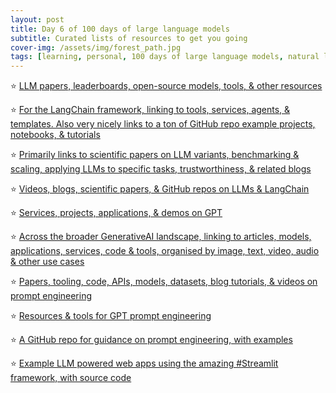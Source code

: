 ```yaml
---
layout: post
title: Day 6 of 100 days of large language models
subtitle: Curated lists of resources to get you going
cover-img: /assets/img/forest_path.jpg
tags: [learning, personal, 100 days of large language models, natural language processing, machine learning, artificial intelligence]
---
```

⭐️ [LLM papers, leaderboards, open-source models, tools, & other resources](https://github.com/Hannibal046/Awesome-LLM)


⭐️ [For the LangChain framework, linking to tools, services, agents, & templates. Also very nicely links to a ton of GitHub repo example projects, notebooks, & tutorials](https://github.com/kyrolabs/awesome-langchain)

⭐️ [Primarily links to scientific papers on LLM variants, benchmarking & scaling, applying LLMs to specific tasks, trustworthiness, & related blogs](https://github.com/Mooler0410/LLMsPracticalGuide)


⭐️ [Videos, blogs, scientific papers, & GitHub repos on LLMs & LangChain](https://blog.gopenai.com/a-human-curated-list-of-essential-gpt4-and-llm-resources-c9cbc7fce1cf)


⭐️ [Services, projects, applications, & demos on GPT](https://github.com/formulahendry/awesome-gpt)


⭐️ [Across the broader GenerativeAI landscape, linking to articles, models, applications, services, code & tools, organised by image, text, video, audio & other use cases](https://github.com/steven2358/awesome-generative-ai)


⭐️ [Papers, tooling, code, APIs, models, datasets, blog tutorials, & videos on prompt engineering](https://github.com/promptslab/Awesome-Prompt-Engineering)


⭐️ [Resources & tools for GPT prompt engineering](https://github.com/snwfdhmp/awesome-gpt-prompt-engineering)


⭐️ [A GitHub repo for guidance on prompt engineering, with examples](https://github.com/yokoffing/ChatGPT-Prompts)


⭐️ [Example LLM powered web apps using the amazing #Streamlit framework, with source code](https://streamlit.io/generative-ai)
